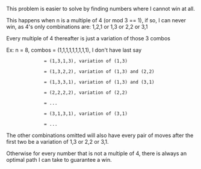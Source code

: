 This problem is easier to solve by finding numbers where I cannot win at all. 

This happens when n is a multiple of 4 (or mod 3 == 1), if so, I can never win, as 4's only combinations are: 1,2,1 or 1,3 or 2,2 or 3,1


Every multiple of 4 thereafter is just a variation of those 3 combos


Ex: n = 8, combos = (1,1,1,1,1,1,1,1,1), I don't have last say 

                  = (1,3,1,3), variation of (1,3)
                  
                  = (1,3,2,2), variation of (1,3) and (2,2)
                  
                  = (1,3,3,1), variation of (1,3) and (3,1)
                  
                  = (2,2,2,2), variation of (2,2)
                  
                  = ...
                  
                  = (3,1,3,1), variation of (3,1)
                  
                  = ...
                  
                  
The other combinations omitted will also have every pair of moves after the first two be a variation of 1,3 or 2,2 or 3,1.

Otherwise for every number that is not a multiple of 4, there is always an optimal path I can take to guarantee a win.

                  
                  
